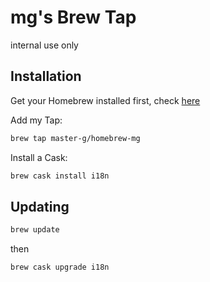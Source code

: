 # mg's Brew Tap

internal use only

## Installation

Get your Homebrew installed first, check [here](https://brew.sh/)

Add my Tap:

```sh
brew tap master-g/homebrew-mg
```

Install a Cask:

```sh
brew cask install i18n
```

## Updating

```sh
brew update
```

then

```sh
brew cask upgrade i18n
```


